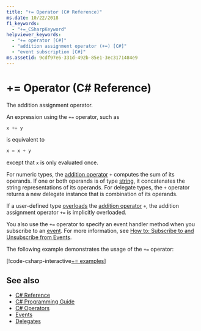 ```yaml
---
title: "+= Operator (C# Reference)"
ms.date: 10/22/2018
f1_keywords: 
  - "+=_CSharpKeyword"
helpviewer_keywords: 
  - "+= operator [C#]"
  - "addition assignment operator (+=) [C#]"
  - "event subscription [C#]"
ms.assetid: 9cdf97e6-331d-492b-85e1-3ec3171484e9
---
```

# += Operator (C# Reference)

The addition assignment operator.

An expression using the `+=` operator, such as  

```csharp
x += y
```  

is equivalent to  

```csharp
x = x + y
```  

except that `x` is only evaluated once.
  
For numeric types, the [addition operator](addition-operator.md) `+` computes the sum of its operands. If one or both operands is of type [string](../keywords/string.md), it concatenates the string representations of its operands. For delegate types, the `+` operator returns a new delegate instance that is combination of its operands.

If a user-defined type [overloads](../keywords/operator.md) the [addition operator](addition-operator.md) `+`, the addition assignment operator `+=` is implicitly overloaded.

You also use the `+=` operator to specify an event handler method when you subscribe to an [event](../keywords/event.md). For more information, see [How to: Subscribe to and Unsubscribe from Events](../../programming-guide/events/how-to-subscribe-to-and-unsubscribe-from-events.md).

The following example demonstrates the usage of the `+=` operator:

[!code-csharp-interactive[+= examples](~/samples/snippets/csharp/language-reference/operators/AdditionExamples.cs#AddAndAssign)]
  
## See also

- [C# Reference](../index.md)
- [C# Programming Guide](../../programming-guide/index.md)
- [C# Operators](index.md)
- [Events](../../programming-guide/events/index.md)
- [Delegates](../../programming-guide/delegates/index.md)
